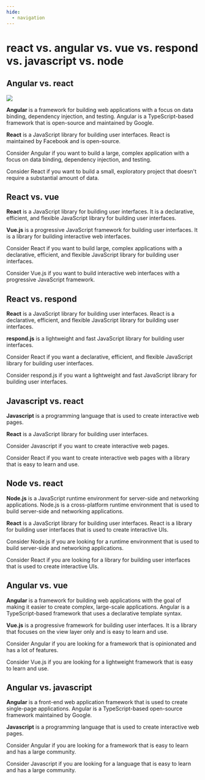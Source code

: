 ```yaml
---
hide:
  - navigation
---
```


# react vs. angular vs. vue vs. respond vs. javascript vs. node
## Angular vs. react

![](../assets/react-vs-angular-vs-vue/react-vs-angular-vs-vue-vs-respond-vs-javascript-vs-node.png)


**Angular** is a framework for building web applications with a focus on data binding, dependency injection, and testing. Angular is a TypeScript-based framework that is open-source and maintained by Google.

**React** is a JavaScript library for building user interfaces. React is maintained by Facebook and is open-source.

Consider Angular if you want to build a large, complex application with a focus on data binding, dependency injection, and testing.

Consider React if you want to build a small, exploratory project that doesn't require a substantial amount of data.


## React vs. vue


**React** is a JavaScript library for building user interfaces. It is a declarative, efficient, and flexible JavaScript library for building user interfaces.

**Vue.js** is a progressive JavaScript framework for building user interfaces. It is a library for building interactive web interfaces.

Consider React if you want to build large, complex applications with a declarative, efficient, and flexible JavaScript library for building user interfaces.

Consider Vue.js if you want to build interactive web interfaces with a progressive JavaScript framework.


## React vs. respond
 **React** is a JavaScript library for building user interfaces. React is a declarative, efficient, and flexible JavaScript library for building user interfaces.

**respond.js** is a lightweight and fast JavaScript library for building user interfaces.

Consider React if you want a declarative, efficient, and flexible JavaScript library for building user interfaces.

Consider respond.js if you want a lightweight and fast JavaScript library for building user interfaces.


## Javascript vs. react


**Javascript** is a programming language that is used to create interactive web pages.

**React** is a JavaScript library for building user interfaces.

Consider Javascript if you want to create interactive web pages.

Consider React if you want to create interactive web pages with a library that is easy to learn and use.


## Node vs. react


**Node.js** is a JavaScript runtime environment for server-side and networking applications. Node.js is a cross-platform runtime environment that is used to build server-side and networking applications.

**React** is a JavaScript library for building user interfaces. React is a library for building user interfaces that is used to create interactive UIs.

Consider Node.js if you are looking for a runtime environment that is used to build server-side and networking applications.

Consider React if you are looking for a library for building user interfaces that is used to create interactive UIs.

## Angular vs. vue


**Angular** is a framework for building web applications with the goal of making it easier to create complex, large-scale applications. Angular is a TypeScript-based framework that uses a declarative template syntax.

**Vue.js** is a progressive framework for building user interfaces. It is a library that focuses on the view layer only and is easy to learn and use.

Consider Angular if you are looking for a framework that is opinionated and has a lot of features.

Consider Vue.js if you are looking for a lightweight framework that is easy to learn and use.


## Angular vs. javascript


**Angular** is a front-end web application framework that is used to create single-page applications. Angular is a TypeScript-based open-source framework maintained by Google.

**Javascript** is a programming language that is used to create interactive web pages.

Consider Angular if you are looking for a framework that is easy to learn and has a large community.

Consider Javascript if you are looking for a language that is easy to learn and has a large community.











